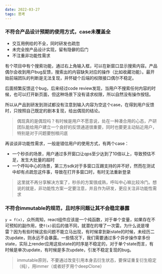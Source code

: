 ```yaml
---
date: 2022-03-27
tags: 思考
---
```


### 不符合产品设计预期的使用方式，case未覆盖全

- 交互用例给的不全，同时研发也疏忽
- 未完全按产品设计实现，留有隐僻的后门
- 不注重非功能性需求

有个项目中有个搜索功能，通过右上角输入框，可以在新窗口显示搜索内容。产品偶尔会收到用户bug反馈，搜索出的内容缺失对应的操作（比如收藏功能）。最开始前端团队的判断是无法复现，并怀疑个后端的权限接口偶尔不稳定。

后面频繁反馈这个bug，后来经过code review发现，当用户不搜索任何内容的时候，也可以打开新页面，但这种场景下没有请求权限，所以自然没有操作按钮。

所以从产品到研发到测试都没有注意到输入内容为空这个case，在得到用户反馈时，只按照自己既定的剧本复现，给出偶现的结论。

> 偶现真的是偶现吗？有时候是用户不愿意说，处在一种凑合用的心态，产研团队能给用户建立一个良好的反馈通道很重要，同时也要更主动贴近用户，特别是对于问题要刨根问底

再谈谈非功能性需求，一般是错估用户的使用方式，有两个case：

- 一个秒杀的场景，用户通过多开窗口让qps至少达到了10倍以上，导致预估不足，发生大批量的超时
- 一个呼叫中心的场景，第三方sdk对于多窗口互踢支持的并不好，然而在测试中却有点疏忽这件事，导致在打开多窗口时，有时无法重新登录

> 这里就不再分享解决方案了，秒杀的方案很成熟，呼叫中心嘛比较冷门。想说的就是，非功能性方案一定要注意，并且作为研发，更应关注非功能性需求

### 不符合immutable的规范，且时序问题让其不会稳定暴露

`y = f(x)`，众所周知，react组件应该是一个纯函数，对于单个变量，如果存在不可预知的副作用，使`f(x)`前后的值不同，就潜在的埋了一次雷。为什么说是埋雷？因为有些时候这些问题不能立马出现，有时候拿到新state的时候，未经历二次update，则永远不会暴露。一些情况下，我们需要通过多个异步操作拿多份state，实际上render应用这些state的时序是不稳定的，对于单个state而言，有时候是单次update，有时候是多次update，引发不稳定复现的bug。

> immutable原则，不要通过改变引用本身去衍生状态，要保证重复衍生稳定（纯），用immer（或者好歹用个deepClone）